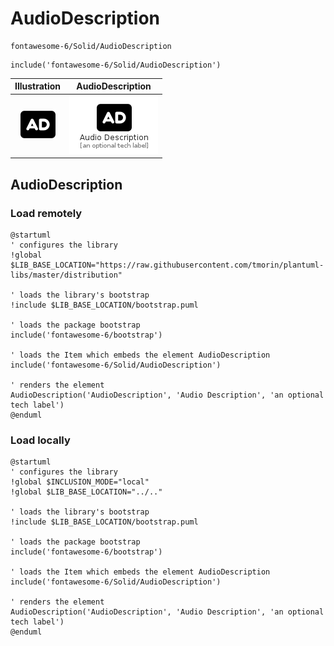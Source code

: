 # AudioDescription


```text
fontawesome-6/Solid/AudioDescription
```

```text
include('fontawesome-6/Solid/AudioDescription')
```



| Illustration | AudioDescription |
| :---: | :---: |
| ![illustration for Illustration](../../fontawesome-6/Solid/AudioDescription.png) | ![illustration for AudioDescription](../../fontawesome-6/Solid/AudioDescription.Local.png) |




## AudioDescription

### Load remotely
```plantuml
@startuml
' configures the library
!global $LIB_BASE_LOCATION="https://raw.githubusercontent.com/tmorin/plantuml-libs/master/distribution"

' loads the library's bootstrap
!include $LIB_BASE_LOCATION/bootstrap.puml

' loads the package bootstrap
include('fontawesome-6/bootstrap')

' loads the Item which embeds the element AudioDescription
include('fontawesome-6/Solid/AudioDescription')

' renders the element
AudioDescription('AudioDescription', 'Audio Description', 'an optional tech label')
@enduml
```

### Load locally
```plantuml
@startuml
' configures the library
!global $INCLUSION_MODE="local"
!global $LIB_BASE_LOCATION="../.."

' loads the library's bootstrap
!include $LIB_BASE_LOCATION/bootstrap.puml

' loads the package bootstrap
include('fontawesome-6/bootstrap')

' loads the Item which embeds the element AudioDescription
include('fontawesome-6/Solid/AudioDescription')

' renders the element
AudioDescription('AudioDescription', 'Audio Description', 'an optional tech label')
@enduml
```

